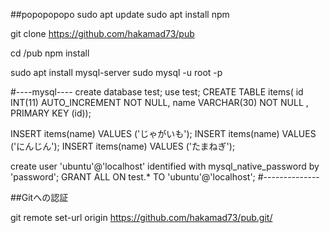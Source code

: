 
##popopopopo
sudo apt update
sudo apt install npm

git clone https://github.com/hakamad73/pub

cd /pub
npm install

sudo apt install mysql-server
sudo mysql -u root -p

#----mysql----
create database test;
use test;
CREATE TABLE items(
     id INT(11) AUTO_INCREMENT NOT NULL,
     name VARCHAR(30) NOT NULL ,
     PRIMARY KEY (id));

INSERT items(name) VALUES ('じゃがいも');
INSERT items(name) VALUES ('にんじん');
INSERT items(name) VALUES ('たまねぎ');

create user 'ubuntu'@'localhost' identified with mysql_native_password by 'password';
GRANT ALL ON test.* TO 'ubuntu'@'localhost';
#--------------


##Gitへの認証

git remote set-url origin https://github.com/hakamad73/pub.git/
